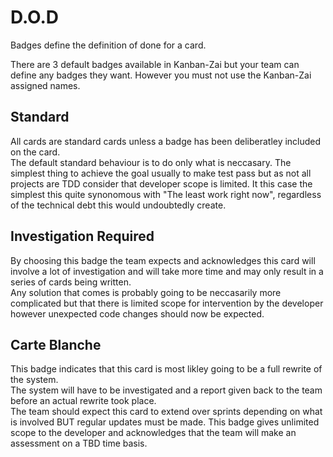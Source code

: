# D.O.D

Badges define the definition of done for a card.

There are 3 default badges available in Kanban-Zai but your team can define any badges they
want.  However you must not use the Kanban-Zai assigned names.

## Standard

All cards are standard cards unless a badge has been deliberatley included on the card.  
The default standard behaviour is to do only what is neccasary.  The simplest thing to achieve the goal usually to make 
test pass but as not all projects are TDD consider that developer scope is limited.  It this case the simplest this quite 
synonomous with "The least work right now", regardless of the technical debt this would undoubtedly create.

## Investigation Required

By choosing this badge the team expects and acknowledges this card will involve a lot of investigation and will take 
more time and may only result in a series of cards being written.  
Any solution that comes is probably going to be neccasarily more complicated but that there is limited scope for 
intervention by the developer however unexpected code changes should now be expected.

## Carte Blanche

This badge indicates that this card is most likley going to be a full rewrite of the system.  
The system will have to be investigated and a report given back to the team before an actual rewrite took place.  
The team should expect this card to extend over sprints depending on what is involved BUT regular updates must be made.
This badge gives unlimited scope to the developer and acknowledges that the team will make an assessment on a TBD time 
basis.

